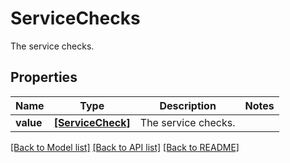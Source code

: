 # ServiceChecks

The service checks.

## Properties
Name | Type | Description | Notes
------------ | ------------- | ------------- | -------------
**value** | [**[ServiceCheck]**](ServiceCheck.md) | The service checks. | 

[[Back to Model list]](README.md#documentation-for-models) [[Back to API list]](README.md#documentation-for-api-endpoints) [[Back to README]](README.md)


